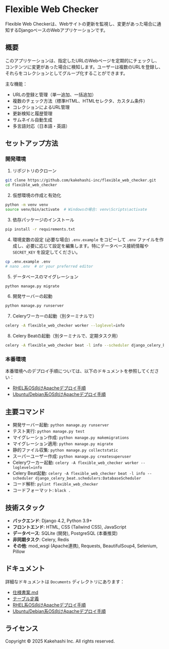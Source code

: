# Flexible Web Checker

Flexible Web Checkerは、Webサイトの更新を監視し、変更があった場合に通知するDjangoベースのWebアプリケーションです。

## 概要

このアプリケーションは、指定したURLのWebページを定期的にチェックし、コンテンツに変更があった場合に検知します。ユーザーは複数のURLを登録し、それらをコレクションとしてグループ化することができます。

主な機能：
- URLの登録と管理（単一追加、一括追加）
- 複数のチェック方法（標準HTML、HTMLセレクタ、カスタム条件）
- コレクションによるURL管理
- 更新検知と履歴管理
- サムネイル自動生成
- 多言語対応（日本語・英語）

## セットアップ方法

### 開発環境

1. リポジトリのクローン
```bash
git clone https://github.com/kakehashi-inc/flexible_web_checker.git
cd flexible_web_checker
```

2. 仮想環境の作成と有効化
```bash
python -m venv venv
source venv/bin/activate  # Windowsの場合: venv\Scripts\activate
```

3. 依存パッケージのインストール
```bash
pip install -r requirements.txt
```

4. 環境変数の設定 (必要な場合)
`.env.example` をコピーして `.env` ファイルを作成し、必要に応じて設定を編集します。特にデータベース接続情報や `SECRET_KEY` を設定してください。
```bash
cp .env.example .env
# nano .env  # or your preferred editor
```

5. データベースのマイグレーション
```bash
python manage.py migrate
```

6. 開発サーバーの起動
```bash
python manage.py runserver
```

7. Celeryワーカーの起動（別ターミナルで）
```bash
celery -A flexible_web_checker worker --loglevel=info
```

8. Celery Beatの起動（別ターミナルで、定期タスク用）
```bash
celery -A flexible_web_checker beat -l info --scheduler django_celery_beat.schedulers:DatabaseScheduler
```

### 本番環境

本番環境へのデプロイ手順については、以下のドキュメントを参照してください：

- [RHEL系OS向けApacheデプロイ手順](Documents/setup_apache_rhel.md)
- [Ubuntu/Debian系OS向けApacheデプロイ手順](Documents/setup_apache_ubuntu.md)

## 主要コマンド

- 開発サーバー起動: `python manage.py runserver`
- テスト実行: `python manage.py test`
- マイグレーション作成: `python manage.py makemigrations`
- マイグレーション適用: `python manage.py migrate`
- 静的ファイル収集: `python manage.py collectstatic`
- スーパーユーザー作成: `python manage.py createsuperuser`
- Celeryワーカー起動: `celery -A flexible_web_checker worker --loglevel=info`
- Celery Beat起動: `celery -A flexible_web_checker beat -l info --scheduler django_celery_beat.schedulers:DatabaseScheduler`
- コード解析: `pylint flexible_web_checker`
- コードフォーマット: `black .`

## 技術スタック

- **バックエンド**: Django 4.2, Python 3.9+
- **フロントエンド**: HTML, CSS (Tailwind CSS), JavaScript
- **データベース**: SQLite (開発), PostgreSQL (本番推奨)
- **非同期タスク**: Celery, Redis
- **その他**: mod_wsgi (Apache連携), Requests, BeautifulSoup4, Selenium, Pillow

## ドキュメント

詳細なドキュメントは `Documents` ディレクトリにあります：

- [仕様書案.md](./Documents/仕様書案.md)
- [テーブル定義](Documents/テーブル定義.md)
- [RHEL系OS向けApacheデプロイ手順](Documents/setup_apache_rhel.md)
- [Ubuntu/Debian系OS向けApacheデプロイ手順](Documents/setup_apache_ubuntu.md)

## ライセンス

Copyright © 2025 Kakehashi Inc. All rights reserved.
